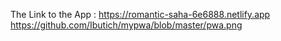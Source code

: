 The Link to the App : https://romantic-saha-6e6888.netlify.app
https://github.com/Ibutich/mypwa/blob/master/pwa.png


